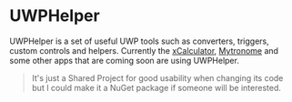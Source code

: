 # UWPHelper
UWPHelper is a set of useful UWP tools such as converters, triggers, custom controls and helpers. Currently the [xCalculator][1], [Mytronome][2] and some other apps that are coming soon are using UWPHelper.

[1]: https://www.microsoft.com/store/apps/9nblggh5zbj6
[2]: https://www.microsoft.com/store/apps/9nblggh4r69s

> It's just a Shared Project for good usability when changing its code but I could make it a NuGet package if someone will be interested.
